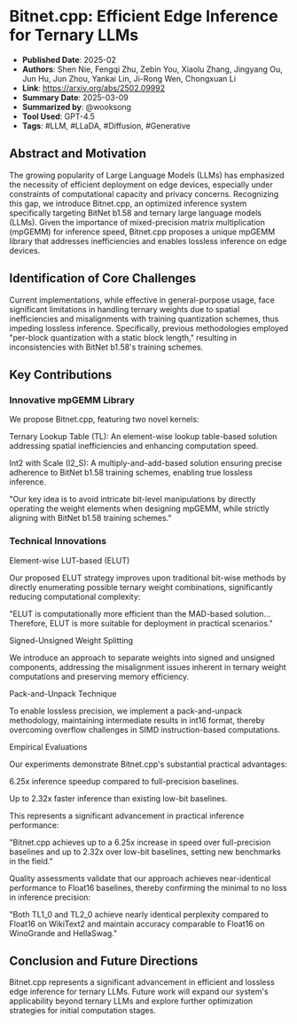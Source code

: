 # Bitnet.cpp: Efficient Edge Inference for Ternary LLMs

- **Published Date**: 2025-02
- **Authors**: Shen Nie, Fengqi Zhu, Zebin You, Xiaolu Zhang, Jingyang Ou, Jun Hu, Jun Zhou, Yankai Lin, Ji-Rong Wen, Chongxuan Li
- **Link**: https://arxiv.org/abs/2502.09992
- **Summary Date**: 2025-03-09
- **Summarized by**: @wooksong
- **Tool Used**: GPT-4.5
- **Tags**: #LLM, #LLaDA, #Diffusion, #Generative

## Abstract and Motivation

The growing popularity of Large Language Models (LLMs) has emphasized the necessity of efficient deployment on edge devices, especially under constraints of computational capacity and privacy concerns. Recognizing this gap, we introduce Bitnet.cpp, an optimized inference system specifically targeting BitNet b1.58 and ternary large language models (LLMs). Given the importance of mixed-precision matrix multiplication (mpGEMM) for inference speed, Bitnet.cpp proposes a unique mpGEMM library that addresses inefficiencies and enables lossless inference on edge devices.

## Identification of Core Challenges

Current implementations, while effective in general-purpose usage, face significant limitations in handling ternary weights due to spatial inefficiencies and misalignments with training quantization schemes, thus impeding lossless inference. Specifically, previous methodologies employed "per-block quantization with a static block length," resulting in inconsistencies with BitNet b1.58's training schemes.

## Key Contributions

### Innovative mpGEMM Library

We propose Bitnet.cpp, featuring two novel kernels:

Ternary Lookup Table (TL): An element-wise lookup table-based solution addressing spatial inefficiencies and enhancing computation speed.

Int2 with Scale (I2_S): A multiply-and-add-based solution ensuring precise adherence to BitNet b1.58 training schemes, enabling true lossless inference.

"Our key idea is to avoid intricate bit-level manipulations by directly operating the weight elements when designing mpGEMM, while strictly aligning with BitNet b1.58 training schemes."

### Technical Innovations

Element-wise LUT-based (ELUT)

Our proposed ELUT strategy improves upon traditional bit-wise methods by directly enumerating possible ternary weight combinations, significantly reducing computational complexity:

"ELUT is computationally more efficient than the MAD-based solution... Therefore, ELUT is more suitable for deployment in practical scenarios."

Signed-Unsigned Weight Splitting

We introduce an approach to separate weights into signed and unsigned components, addressing the misalignment issues inherent in ternary weight computations and preserving memory efficiency.

Pack-and-Unpack Technique

To enable lossless precision, we implement a pack-and-unpack methodology, maintaining intermediate results in int16 format, thereby overcoming overflow challenges in SIMD instruction-based computations.

Empirical Evaluations

Our experiments demonstrate Bitnet.cpp's substantial practical advantages:

6.25x inference speedup compared to full-precision baselines.

Up to 2.32x faster inference than existing low-bit baselines.

This represents a significant advancement in practical inference performance:

"Bitnet.cpp achieves up to a 6.25x increase in speed over full-precision baselines and up to 2.32x over low-bit baselines, setting new benchmarks in the field."

Quality assessments validate that our approach achieves near-identical performance to Float16 baselines, thereby confirming the minimal to no loss in inference precision:

"Both TL1_0 and TL2_0 achieve nearly identical perplexity compared to Float16 on WikiText2 and maintain accuracy comparable to Float16 on WinoGrande and HellaSwag."

## Conclusion and Future Directions

Bitnet.cpp represents a significant advancement in efficient and lossless edge inference for ternary LLMs. Future work will expand our system's applicability beyond ternary LLMs and explore further optimization strategies for initial computation stages.
